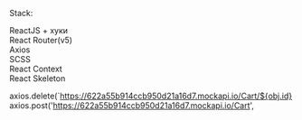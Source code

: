 Stack:

ReactJS + хуки <br>
React Router(v5) <br>
Axios <br>
SCSS <br>
React Context <br>
React Skeleton <br>


axios.delete(`https://622a55b914ccb950d21a16d7.mockapi.io/Cart/${obj.id}
axios.post('https://622a55b914ccb950d21a16d7.mockapi.io/Cart',